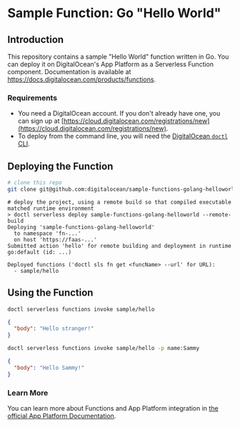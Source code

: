 # Sample Function: Go "Hello World"

## Introduction

This repository contains a sample "Hello World" function written in Go. You can deploy it on DigitalOcean's App Platform as a Serverless Function component. Documentation is available at https://docs.digitalocean.com/products/functions.

### Requirements

* You need a DigitalOcean account. If you don't already have one, you can sign up at [https://cloud.digitalocean.com/registrations/new](https://cloud.digitalocean.com/registrations/new).
* To deploy from the command line, you will need the [DigitalOcean `doctl` CLI](https://github.com/digitalocean/doctl/releases).

## Deploying the Function

```bash
# clone this repo
git clone git@github.com:digitalocean/sample-functions-golang-helloworld.git
```

```
# deploy the project, using a remote build so that compiled executable matched runtime environment
> doctl serverless deploy sample-functions-golang-helloworld --remote-build
Deploying 'sample-functions-golang-helloworld'
  to namespace 'fn-...'
  on host 'https://faas-...'
Submitted action 'hello' for remote building and deployment in runtime go:default (id: ...)

Deployed functions ('doctl sls fn get <funcName> --url' for URL):
  - sample/hello
```

## Using the Function

```bash
doctl serverless functions invoke sample/hello
```
```json
{
  "body": "Hello stranger!"
}
```
```bash
doctl serverless functions invoke sample/hello -p name:Sammy
```
```json
{
  "body": "Hello Sammy!"
}
```

### Learn More

You can learn more about Functions and App Platform integration in [the official App Platform Documentation](https://www.digitalocean.com/docs/app-platform/).
